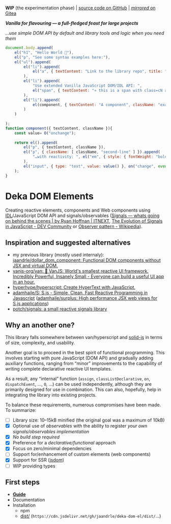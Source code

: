 **WIP** (the experimentation phase) | [source code on GitHub](https://github.com/jaandrle/deka-dom-el) | [*mirrored* on Gitea](https://gitea.jaandrle.cz/jaandrle/deka-dom-el)

***Vanilla for flavouring — a full-fledged feast for large projects***

*…use simple DOM API by default and library tools and logic when you need them*

```js
document.body.append(
	el("h1", "Hello World 👋"),
	el("p", "See some syntax examples here:"),
	el("ul").append(
		el("li").append(
			el("a", { textContent: "Link to the library repo", title: "Deka DOM El — GitHub", href: "https://github.com/jaandrle/deka-dom-el" })
		),
		el("li").append(
			"Use extended Vanilla JavaScript DOM/IDL API: ",
			el("span", { textContent: "» this is a span with class=cN and data-a=A, data-b=B «", className: "cN", dataset: { a: "A", b: "B" } })
		),
		el("li").append(
			el(component, { textContent: "A component", className: "example" }, on("change", console.log))
		)
	)
	
);
function component({ textContent, className }){
	const value= O("onchange");
	
	return el().append(
		el("p", { textContent, className }),
		el("p", { className: [ className, "second-line" ] }).append(
			"…with reactivity: ", el("em", { style: { fontWeight: "bold" }, ariaset: { live: "polite" }, textContent: value }),
		),
		el("input", { type: "text", value: value() }, on("change", event=> value(event.target.value)))
	);
}
```
# Deka DOM Elements
Creating reactive elements, components and Web components using [IDL](https://developer.mozilla.org/en-US/docs/Glossary/IDL)/JavaScript DOM API and signals/observables
([Signals — whats going on behind the scenes | by Ryan Hoffnan | ITNEXT](https://itnext.io/signals-whats-going-on-behind-the-scenes-ec858589ea63), [The Evolution of Signals in JavaScript - DEV Community](https://dev.to/this-is-learning/the-evolution-of-signals-in-javascript-8ob) or [Observer pattern - Wikipedia](https://en.wikipedia.org/wiki/Observer_pattern)).

## Inspiration and suggested alternatives
- my previous library (mostly used internaly): [jaandrle/dollar_dom_component: Functional DOM components without JSX and virtual DOM.](https://github.com/jaandrle/dollar_dom_component)
- [vanjs-org/van: 🍦 VanJS: World's smallest reactive UI framework. Incredibly Powerful, Insanely Small - Everyone can build a useful UI app in an hour.](https://github.com/vanjs-org/van)
- [hyperhype/hyperscript: Create HyperText with JavaScript.](https://github.com/hyperhype/hyperscript)
- [adamhaile/S: S.js - Simple, Clean, Fast Reactive Programming in Javascript](https://github.com/adamhaile/S) ([adamhaile/surplus: High performance JSX web views for S.js applications](https://github.com/adamhaile/surplus))
- [potch/signals: a small reactive signals library](https://github.com/potch/signals)

## Why an another one?
This library falls somewhere between van/hyperscript and [solid-js](https://github.com/solidjs/solid) in terms of size, complexity,
and usability.

Another goal is to proceed in the best spirit of functional programming. This involves starting with
pure JavaScript (DOM API) and gradually adding auxiliary functions, ranging from “minor” improvements
to the capability of writing complete declarative reactive UI templates.

As a result, any “internal” function (`assign`, `classListDeclarative`, `on`, `dispatchEvent`, …, `O`, …)
can be used independently, although they are primarily designed for use in combination.  This can also,
hopefully, help in integrating the library into existing projects.

To balance these requirements, numerous compromises have been made. To summarize:
- [ ] Library size: 10–15kB minified (the original goal was a maximum of 10kB)
- [x] Optional use of *observables* with the ability to register *your own signals/observables implementation*
- [x] *No build step required*
- [x] Preference for a *declarative/functional* approach
- [x] Focus on zero/minimal dependencies
- [ ] Support for/enhancement of custom elements (web components)
- [x] Support for SSR ([jsdom](https://github.com/jsdom/jsdom))
- [ ] WIP providing types

## First steps
- [**Guide**](https://jaandrle.github.io/deka-dom-el)
- Documentation
- Installation
	- npm
	- [dist/](dist/) (`https://cdn.jsdelivr.net/gh/jaandrle/deka-dom-el/dist/`…)
